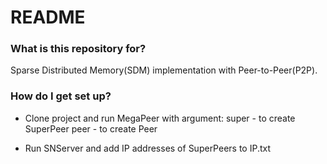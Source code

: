 # README #

### What is this repository for? ###

Sparse Distributed Memory(SDM) implementation with Peer-to-Peer(P2P). 


### How do I get set up? ###

* Clone project and run MegaPeer with argument:
super - to create SuperPeer
peer - to create Peer

* Run SNServer and add IP addresses of SuperPeers to IP.txt 






